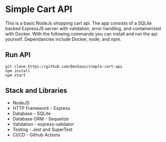 # Simple Cart API

This is a basic NodeJs shopping cart api. The app consists of a SQLite backed ExpressJS server with validation, error handling, and containerized with Docker. With the following commands you can install and run the api yourself. Dependancies include Docker, node, and npm.

## Run API

```
git clone https://github.com/BenSaus/simple-cart-api
npm install
npm start
```

## Stack and Libraries
- NodeJS
- HTTP Framework - Express
- Database - SQLite
- Database ORM - Sequelize
- Validation - express-validator
- Testing - Jest and SuperTest
- CI/CD - Github Actions
